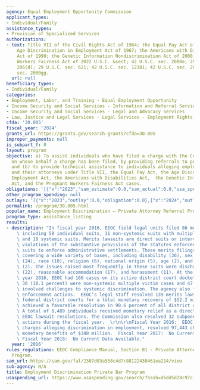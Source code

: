 ```yaml
---
agency: Equal Employment Opportunity Commission
applicant_types:
- Individual/Family
assistance_types:
- Provision of Specialized Services
authorizations:
- text: Title VII of the Civil Rights Act of 1964; the Equal Pay Act of 1963; the
    Age Discrimination in Employment Act of 1967; the Americans with Disabilities
    Act of 1990; the Genetic Information Nondiscrimination Act of 2008; the Pregnant
    Workers Fairness Act of 2022 U.S.C. &sect; 42 U.S.C. sec. 2000e; 29 U.S.C. sec.
    206(d); 29 U.S.C. sec. 621; 42 U.S.C. sec. 12101; 42 U.S.C. sec. 2000ff; 42 U.S.C.
    sec. 2000gg.
  url: null
beneficiary_types:
- Individual/Family
categories:
- Employment, Labor, and Training - Equal Employment Opportunity
- Income Security and Social Services - Information and Referral Services
- Income Security and Social Services - Legal and Advocacy Services
- Law, Justice and Legal Services - Legal Services - Employment Rights
cfda: '30.005'
fiscal_year: '2024'
grants_url: https://grants.gov/search-grants?cfda=30.005
improper_payments: null
is_subpart_f: 0
layout: program
objective: a) To assist individuals who have filed a charge with the Commission, or
  on whose behalf a charge has been filed, by providing referrals to private lawyers;
  and (b) to provide technical assistance to individuals alleging employment discrimination
  and their attorneys under Title VII, the Equal Pay Act, the Age Discrimination in
  Employment Act, the Americans with Disabilities Act,  the Genetic Information Nondiscrimination
  Act, and the Pregnant Workers Fairness Act cases.
obligations: '[{"x":"2023","sam_estimate":0.0,"sam_actual":0.0,"usa_spending_actual":0.0},{"x":"2024","sam_estimate":0.0,"sam_actual":0.0,"usa_spending_actual":0.0},{"x":"2025","sam_estimate":0.0,"sam_actual":0.0,"usa_spending_actual":0.0}]'
other_program_spending: null
outlays: '[{"x":"2023","outlay":0.0,"obligation":0.0},{"x":"2024","outlay":0.0,"obligation":0.0},{"x":"2025","outlay":0.0,"obligation":0.0}]'
permalink: /program/30.005.html
popular_name: Employment Discrimination – Private Attorney Referral Program
program_type: assistance_listing
results:
- description: "In fiscal year 2016, EEOC field legal units filed 86 merits lawsuits,\
    \ including 58 individual suits, 11 non-systemic suits with multiple victims,\
    \ and 18 systemic suits. Merits lawsuits are direct suits or interventions alleging\
    \ violations of the substantive provisions of the statutes enforced by EEOC and\
    \ suits to enforce administrative settlements. These merits filings alleged violations\
    \ covering a wide variety of bases, including disability (36), sex (25), retaliation\
    \ (24), race (10), religion (6), national origin (5), age (2), and genetic information\
    \ (2). The issues raised most frequently in these suits were discharge (48), hiring\
    \ (22), reasonable accommodation (17), and harassment (11). At the end of fiscal\
    \ year 2016, EEOC had 166 cases on its active district court docket, of which\
    \ 30 (18.1 percent) were non-systemic multiple victim cases and 47 (28.3 percent)\
    \ involved challenges to systemic discrimination. The agency also filed 28 subpoena\
    \ enforcement actions.  EEOC’s legal staff resolved 139 merits lawsuits in the\
    \ federal district courts for a total monetary recovery of $52.2 million. EEOC\
    \ achieved a favorable resolution in 90.6 percent of all district court resolutions.\
    \ A total of 8,489 individuals received monetary relief as a direct result of\
    \ EEOC lawsuit resolutions. The Commission also resolved 32 subpoena enforcement\
    \ actions during the fiscal year.  \r\n\r\nFiscal Year 2016:  EEOC received 91,503\
    \ charges alleging discrimination in employment, resolved 97,443 charges and obtained\
    \ monetary benefits of $348 million.  Fiscal Year 2017:  No Current Data Available;\
    \ Fiscal Year 2018:  No Current Data Available."
  year: '2016'
rules_regulations: EEOC Compliance Manual, Section 81 - Private Attorney Referral
  Program.
sam_url: https://sam.gov/fal/2307d03a558c4d7c88122430461ea214/view
sub-agency: N/A
title: Employment Discrimination Private Bar Program
usaspending_url: https://www.usaspending.gov/search/?hash=dbdd5d28c97c18e51c3c8642cb0f7bb5
---
```

